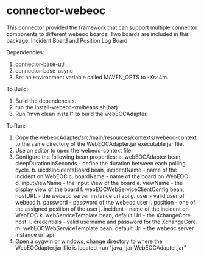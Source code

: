 connector-webeoc
================

This connector provided the framework that can support multiple connector components to different webeoc boards.
Two boards are included in this package.  Incident Board and Position Log Board

Dependencies:
1. connector-base-util
2. connector-base-async
3. Set an environment variable called MAVEN_OPTS to -Xss4m.

To Build:
1. Build the dependencies.
2. run the install-webeoc-xmlbeans.sh(bat)
2. Run "mvn clean install" to build the webEOCAdapter.

To Run:
1. Copy the webeocAdapter/src/main/resources/contexts/webeoc-context to the same directory of the WebEOCAdapter.jar executable jar file.
2. Use an editor to open the webeoc-context file.
3. Configure the following bean properties:
	a. webEOCAdapter bean, sleepDurationInSeconds - define the duration between each polling cycle.
	b. uicdsIncidentsBoard bean, incidentName - name of the incident on WebEOC
	c. 			     boardName - name of the board on WebEOC	
        d.                           inputViewName - the input View of the board
        e.                           viewName - the display view of the board
	f. webEOCWebServiceClientConfig bean, hostURL - the webeoc server instance url api
        g.                                    user - valid user of webeoc
        h.                                    password - password of the webeoc user
        i.                                    position - one of the assigned position of the user
        j.                                    incident - name of the incident on WebEOC 
     	k. webServiceTemplate bean, default Uri - the XchangeCore host.
        l.                          credentials - valid username and password for the XchangeCore.
        m. webEOCWebServiceTemplate bean, default Uri - the webeoc server instance url api  
5. Open a cygwin or windows, change directory to where the WebEOCdapter.jar file is located, run "java -jar WebEOCAdapter.jar"
